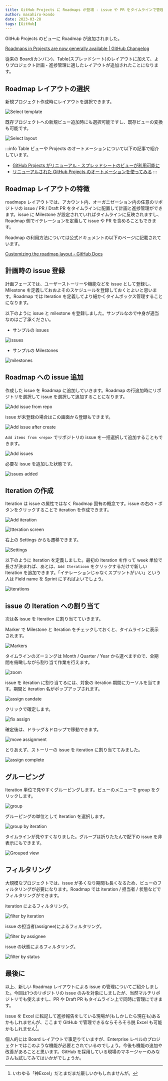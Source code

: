 ```yaml
---
title: GitHub Projects に Roadmaps が登場 - issue や PR をタイムラインで管理しよう
author: masahiro-kondo
date: 2023-03-28
tags: [GitHub]
---
```


GitHub Projects のビューに Roadmap が追加されました。

[Roadmaps in Projects are now generally available | GitHub Changelog](https://github.blog/changelog/2023-03-23-roadmaps-in-projects-are-now-generally-available/)

従来の Board(カンバン)、Table(スプレッドシート)のレイアウトに加えて、よりプロジェクト計画・進捗管理に適したレイアウトが追加されたことになります。

## Roadmap レイアウトの選択

新規プロジェクト作成時にレイアウトを選択できます。

![Select template](https://i.gyazo.com/0b3b9d067b8c478333755ffc5bc180e3.png)

既存プロジェクトへの新規ビュー追加時にも選択可能ですし、既存ビューの変換も可能です。

![Select layout](https://i.gyazo.com/f0548e54be9f6beb53f6a443d8fcd619.png)

:::info
Table ビューや Projects のオートメーションについて以下の記事で紹介しています。

- [GitHub Projects がリニューアル - スプレッドシートのビューが利用可能に](/blogs/2022/07/28/github_projects_spreadseets_view/)
- [リニューアルされた GitHub Projects のオートメーションを使ってみる](/blogs/2022/10/22/renewed-github-projects-automation/)
:::

## Roadmap レイアウトの特徴

roadmaps レイアウトでは、アカウント内、オーガニゼーション内の任意のリポジトリの issue / PR / Draft PR をタイムラインに配置して計画と進捗管理ができます。issue に Milestone が設定されていればタイムラインに反映されますし、Roadmap 側でイテレーションを定義して issue や PR を含めることもできます。

Roadmap の利用方法については公式ドキュメントの以下のページに記載されています。

[Customizing the roadmap layout - GitHub Docs](https://docs.github.com/en/issues/planning-and-tracking-with-projects/customizing-views-in-your-project/customizing-the-roadmap-layout)

## 計画時の issue 登録
計画フェーズでは、ユーザーストーリーや機能などを issue として登録し、Milestone を定義しておおよそのスケジュールを登録しておくとよいと思います。Roadmap では Iteration を定義してより細かくタイムボックス管理することになります。

以下のように issue と milestone を登録しました。サンプルなので中身が適当なのはご了承ください。

- サンプルの issues

![issues](https://i.gyazo.com/bc604525ea76e45fca0d04e7e05ef82a.png)

- サンプルの Milestones

![milestones](https://i.gyazo.com/c1895fe0f3d83bad649aff92ebb35ea5.png)


## Roadmap への issue 追加
作成した issue を Roadmap に追加していきます。Roadmap の行追加時にリポジトリを選択して issue を選択して追加することになります。

![Add issue from repo](https://i.gyazo.com/8e966120b22be77941e71566fad89979.png)

issue が未登録の場合はこの画面から登録もできます。

![Add issue after create](https://i.gyazo.com/13640bffcb6a76c4e4baba29d9ffea63.png)

`Add items from <repo>` でリポジトリの issue を一括選択して追加することもできます。

![Add issues](https://i.gyazo.com/8c4ca2f27c0547155c9bc4f88e2fdfd9.png)

必要な issue を追加した状態です。

![issues added](https://i.gyazo.com/312bf483c99fadf83e9f85b3ee781ef6.png)

## Iteration の作成
Iteration は issue の属性ではなく Roadmap 固有の概念です。issue の右の `+` ボタンをクリックすることで iteration を作成できます。

![Add iteration](https://i.gyazo.com/ec02e5b57798ba53286fcc795b0bebec.png)

![Itteration screen](https://i.gyazo.com/a9f74a34e3423992fcd7f81996361538.png)

右上の Settings からも遷移できます。

![Settings](https://i.gyazo.com/8cfaf426d10d685cd57a8b450259be46.png)

以下のように Iteration を定義しました。最初の Iteration を作って week 単位で長さが決まれば、あとは、`Add Iteratioon` をクリックするだけで新しい Iteration を追加できます。「イテレーションじゃなくスプリントがいい」という人は Field name を Sprint にすればよいでしょう。

![iterations](https://i.gyazo.com/b690eb2eeb59dae0e4e46d328812801f.png)

## issue の Iteration への割り当て
次は各 issue を Iteration に割り当てていきます。

Marker で Milestone と Iteration をチェックしておくと、タイムラインに表示されます。

![Markers](https://i.gyazo.com/4c63f220df404386d05f0e4efe0c8faf.png)

タイムラインのズーミングは Month / Quarter / Year から選べますので、全期間を俯瞰しながら割り当て作業を行えます。

![zoom](https://i.gyazo.com/effc8799b3502cbd29a4c2c90d62d9da.png)

issue を iteration に割り当てるには、対象の iteration 期間にカーソルを当てます。期間と iteration 名がポップアップされます。

![assign candate](https://i.gyazo.com/d67431e2436ea805bb9ff2c355a49e8a.png)

クリックで確定します。

![fix assign](https://i.gyazo.com/967af5843395dd8010949f29ee3aad9f.png)

確定後は、ドラッグ＆ドロップで移動できます。

![move assignment](https://i.gyazo.com/728bcb2e5315780f04bbd4b57e02902f.gif)

とりあえず、ストーリーの issue を iteration に割り当ててみました。

![assign complete](https://i.gyazo.com/b78ba78405b2a901020d832ea0608ac7.png)

## グルーピング
Iteration 単位で見やすくグルーピングします。ビューのメニューで group をクリックします。

![group](https://i.gyazo.com/b31da46c341c34c53c9e773ca7ef1745.png)

グルーピングの単位として Iteration を選択します。

![group by iteration](https://i.gyazo.com/f5fe450fb1475de0707c0b248fa4ab46.png)

タイムラインが見やすくなりました。グループは折りたたんで配下の issue を非表示にもできます。

![Grouped view](https://i.gyazo.com/f1841ef56143e2bd0a1def56bc536b5b.png)

## フィルタリング
大規模なプロジェクトでは、issue が多くなり期間も長くなるため、ビューのフィルタリングが必要になります。Roadmap では iteration / 担当者 / 状態などでフィルタリングができます。

iteration によるフィルタリング。

![filter by iteration](https://i.gyazo.com/5eb649c252ab58d1af6b7e3c52332836.png)

issue の担当者(assignee)によるフィルタリング。

![filter by assignee](https://i.gyazo.com/2fbabe2ee04d5d31ccde9935abd4bb6b.png)

issue の状態によるフィルタリング。

![filter by status](https://i.gyazo.com/29699f40a210ba87cf2a7b6fb4c2db2a.png)

## 最後に
以上、新しい Roadmap レイアウトによる issue の管理についてご紹介しました。今回は1つのリポジトリの issue のみを対象にしましたが、当然マルチリポジトリでも使えますし、PR や Draft PR もタイムライン上で同時に管理にできます。

issue を Excel に転記して進捗報告をしている現場が(もしかしたら現在も)あるかもしれませんが、ここまで GitHub で管理できるならそろそろ脱 Excel も可能かもしれません[^1]。

[^1]: いわゆる「神Excel」だとまだまだ厳しいかもしれませんが。

個人的には Board レイアウトで事足りていますが、Enterprise レベルのプロジェクトではこのような機能が必要とされているのでしょう。今後も機能の追加や改善があることと思います。GitHub を採用している現場のマネージャーのみなさんも試してみてはいかがでしょうか。
